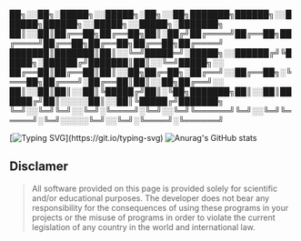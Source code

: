 ██╗░░██╗░█████╗░░█████╗░██╗░░██╗███████╗██████╗░░██████╗██████╗░░█████╗░░█████╗░███████╗
██║░░██║██╔══██╗██╔══██╗██║░██╔╝██╔════╝██╔══██╗██╔════╝██╔══██╗██╔══██╗██╔══██╗██╔════╝
███████║███████║██║░░╚═╝█████═╝░█████╗░░██████╔╝╚█████╗░██████╔╝███████║██║░░╚═╝█████╗░░
██╔══██║██╔══██║██║░░██╗██╔═██╗░██╔══╝░░██╔══██╗░╚═══██╗██╔═══╝░██╔══██║██║░░██╗██╔══╝░░
██║░░██║██║░░██║╚█████╔╝██║░╚██╗███████╗██║░░██║██████╔╝██║░░░░░██║░░██║╚█████╔╝███████╗
╚═╝░░╚═╝╚═╝░░╚═╝░╚════╝░╚═╝░░╚═╝╚══════╝╚═╝░░╚═╝╚═════╝░╚═╝░░░░░╚═╝░░╚═╝░╚════╝░╚══════╝

[![Typing SVG](https://readme-typing-svg.herokuapp.com?color=36f723&lines=$+Hello+everyone!)](https://git.io/typing-svg)
![Anurag's GitHub stats](https://github-readme-stats.vercel.app/api?username=N1ckhack&show_icons=true&theme=cobalt)
## Disclamer
> All software provided on this page is provided solely for scientific and/or educational purposes.
The developer does not bear any responsibility for the consequences of using these programs in your projects or the misuse of programs in order to violate the current legislation of any country in the world and international law.
